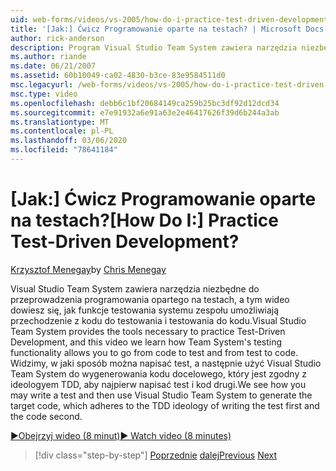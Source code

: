```yaml
---
uid: web-forms/videos/vs-2005/how-do-i-practice-test-driven-development
title: '[Jak:] Ćwicz Programowanie oparte na testach? | Microsoft Docs'
author: rick-anderson
description: Program Visual Studio Team System zawiera narzędzia niezbędne do obsługi projektowania opartego na testach, a tym wideo dowiesz się, jak działa testowanie systemu zespołu...
ms.author: riande
ms.date: 06/21/2007
ms.assetid: 60b10049-ca02-4830-b3ce-83e9584511d0
msc.legacyurl: /web-forms/videos/vs-2005/how-do-i-practice-test-driven-development
msc.type: video
ms.openlocfilehash: debb6c1bf20684149ca259b25bc3df92d12dcd34
ms.sourcegitcommit: e7e91932a6e91a63e2e46417626f39d6b244a3ab
ms.translationtype: MT
ms.contentlocale: pl-PL
ms.lasthandoff: 03/06/2020
ms.locfileid: "78641184"
---
```

# <a name="how-do-i-practice-test-driven-development"></a><span data-ttu-id="a7f9e-104">[Jak:] Ćwicz Programowanie oparte na testach?</span><span class="sxs-lookup"><span data-stu-id="a7f9e-104">[How Do I:] Practice Test-Driven Development?</span></span>

<span data-ttu-id="a7f9e-105">[Krzysztof Menegay](https://twitter.com/CMenegay)</span><span class="sxs-lookup"><span data-stu-id="a7f9e-105">by [Chris Menegay](https://twitter.com/CMenegay)</span></span>

<span data-ttu-id="a7f9e-106">Visual Studio Team System zawiera narzędzia niezbędne do przeprowadzenia programowania opartego na testach, a tym wideo dowiesz się, jak funkcje testowania systemu zespołu umożliwiają przechodzenie z kodu do testowania i testowania do kodu.</span><span class="sxs-lookup"><span data-stu-id="a7f9e-106">Visual Studio Team System provides the tools necessary to practice Test-Driven Development, and this video we learn how Team System's testing functionality allows you to go from code to test and from test to code.</span></span> <span data-ttu-id="a7f9e-107">Widzimy, w jaki sposób można napisać test, a następnie użyć Visual Studio Team System do wygenerowania kodu docelowego, który jest zgodny z ideologyem TDD, aby najpierw napisać test i kod drugi.</span><span class="sxs-lookup"><span data-stu-id="a7f9e-107">We see how you may write a test and then use Visual Studio Team System to generate the target code, which adheres to the TDD ideology of writing the test first and the code second.</span></span>

[<span data-ttu-id="a7f9e-108">&#9654;Obejrzyj wideo (8 minut)</span><span class="sxs-lookup"><span data-stu-id="a7f9e-108">&#9654; Watch video (8 minutes)</span></span>](https://channel9.msdn.com/Blogs/ASP-NET-Site-Videos/how-do-i-practice-test-driven-development)

> [!div class="step-by-step"]
> <span data-ttu-id="a7f9e-109">[Poprzednie](how-do-i-write-code-more-quickly-with-unit-tests.md)
> [dalej](how-do-i-load-test-a-web-application.md)</span><span class="sxs-lookup"><span data-stu-id="a7f9e-109">[Previous](how-do-i-write-code-more-quickly-with-unit-tests.md)
[Next](how-do-i-load-test-a-web-application.md)</span></span>

